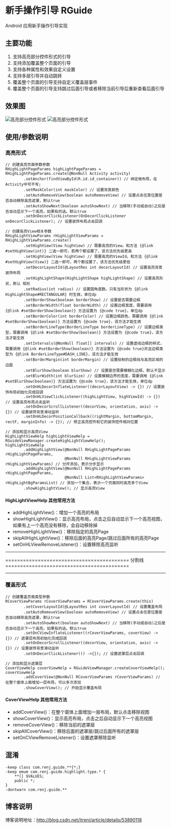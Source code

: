 # 新手操作引导 RGuide
Android 应用新手操作引导实现

## 主要功能

1. 支持高亮部分控件形式的引导
2. 支持添加覆盖整个页面的引导  
3. 支持各种属性和效果自定义设置
4. 支持多层引导并自动跳转
5. 覆盖整个页面的引导支持自定义覆盖层事件
6. 覆盖整个页面的引导支持跳过后面引导或者移除当前引导后重新查看后面引导

## 效果图
![高亮部分控件形式](https://raw.githubusercontent.com/itrenjunhua/RGuide/master/images/highlight.gif)        ![高亮部分控件形式](https://raw.githubusercontent.com/itrenjunhua/RGuide/master/images/coverview.gif)

## 使用/参数说明

### 高亮形式

	// 创建高亮页面参数参数
	RHighLightPageParams highLightPageParams = RHighLightPageParams.create(@NonNull Activity activity) 
            .setAnchor(findViewById(R.id.id_container)) // 绑定根布局，在Activity中可不写;
            .setMaskColor(int maskColor) // 设置背景颜色
			.setAutoRemoveView(boolean autoRemoveView) // 设置点击任意位置是否自动移除高亮遮罩，默认true
			.setAutoShowNext(boolean autoShowNext) // 当移除(手动或自动)之后是否自动显示下一个高亮，如果有的话。默认true
            .setOnDecorClickListener(OnDecorClickListener onDecorClickListener); // 设置装饰布局点击回调
			
	// 创建高亮View相关参数
    RHighLightViewParams rHighLightViewParams = RHighLightViewParams.create()
            .setHighView(View highView) // 需要高亮的View。和方法 {@link #setHighView(int)} 二选一即可，若两个都设置了，该方法优先级更高
            .setHighView(View highView) // 需要高亮的ViewId。和方法 {@link #setHighView(View)} 二选一即可，两个都设置了，该方法优先级更低
            .setDecorLayoutId(@LayoutRes int decorLayoutId) // 设置高亮背景装饰布局
            .setHighLightShape(HighLightShape highLightShape) // 设置高亮形状，默认 矩形
            .setRadius(int radius) // 设置圆角度数。只有当形状为 {@link HighLightShape#RECTANGULAR} 时生效，单位dp
            .setBorderShow(boolean borderShow) // 设置是否需要边框
            .setBorderWidth(float borderWidth) // 设置边框宽度，需要调用 {@link #setBorderShow(boolean)} 方法设置为 {@code true}，单位dp
            .setBorderColor(int borderColor) // 设置边框颜色，需要调用 {@link #setBorderShow(boolean)} 方法设置为 {@code true}，该方法才能生效
            .setBorderLineType(BorderLineType borderLineType) // 设置边框类型，需要调用 {@link #setBorderShow(boolean)} 方法设置为 {@code true}，该方法才能生效
            .setIntervals(@NonNull float[] intervals) // 设置虚线边框的样式，需要调用 {@link #setBorderShow(boolean)} 方法设置为 {@code true}并且边框类型为 {@link BorderLineType#DASH_LINE}，该方法才能生效
			.setBorderMargin(int borderMargin) // 设置绘制的边框线与高亮区域的边距
            .setBlurShow(boolean blurShow) // 设置是否需要模糊化边框，默认不显示
            .setBlurWidth(int blurSize) // 设置模糊边界的宽度，需要调用 {@link #setBlurShow(boolean)} 方法设置为 {@code true}，该方法才能生效，单位dp
            .setOnHLDecorInflateListener((decorLayoutView) -> {}) // 设置装饰布局初始化完成回调
			.setOnHLViewClickListener((highLightView, highViewId) -> {}) // 设置高亮布局点击监听
			.setOnDecorScrollListener((decorView, orientation, axis) -> {}) // 设置装饰背景滑动监听
            .setOnHLDecorPositionCallback((rightMargin, bottomMargin, rectF, marginInfo) -> {}); // 修正高亮控件和它的装饰控件相对位置

	// 添加和显示高亮View
	HighLightViewHelp highLightViewHelp = RGuideViewManager.createHighLightViewHelp();
	highLightViewHelp
		    .addHighLightView(@NonNull RHighLightPageParams rHighLightPageParams,
		                      @NonNull RHighLightViewParams rHighLightViewParams) // 分开添加，表示分步显示
		    .addHighLightView(@NonNull RHighLightPageParams rHighLightPageParams,
		                      @NonNull List<RHighLightViewParams> rHighLightBgParamsList) // 添加一个集合，表示一个页面同时高亮多个View
		    .showHighLightView(); // 显示高亮View

#### HighLightViewHelp 其他常用方法

* addHighLightView()：增加一个高亮的布局
* showHighLightView()：显示高亮布局，点击之后自动显示下一个高亮视图，如果有上一个高亮没有移除，会自动移除掉
* removeHighLightView()：移除指定的高亮Page
* skipAllHighLightView()：移除后面的高亮Page/跳过后面所有的高亮Page
* setOnHLViewRemoveListener()：设置移除高亮监听


---

========================================== 分割线 ==========================================

---

### 覆盖形式

	// 创建覆盖页面类型参数
	RCoverViewParams rCoverViewParams = RCoverViewParams.create(this)
	        .setCoverLayoutId(@LayoutRes int coverLayoutId) // 设置覆盖布局
			.setAutoRemoveView(boolean autoRemoveView) // 设置点击任意位置是否自动移除高亮遮罩，默认true
			.setAutoShowNext(boolean autoShowNext) // 当移除(手动或自动)之后是否自动显示下一个高亮，如果有的话。默认true
	        .setOnCViewInflateListener((rCoverViewParams, coverView) -> {}) // 遮罩层布局初始化完成回调
			.setOnDecorScrollListener((decorView, orientation, axis) -> {}) // 设置装饰背景滑动监听
	        .setOnDecorClickListener(() ->{}); // 设置遮罩层点击回调

	// 添加和显示遮罩层
	CoverViewHelp coverViewHelp = RGuideViewManager.createCoverViewHelp();
	coverViewHelp
            .addCoverView(@NonNull RCoverViewParams rCoverViewParams) // 在整个窗体上面增加一层布局，可以多次添加
            .showCoverView(); // 开始显示覆盖布局


#### CoverViewHelp 其他常用方法

* addCoverView()：在整个窗体上面增加一层布局，默认点击移除视图
* showCoverView()：显示高亮布局，点击之后自动显示下一个高亮视图
* removeCoverView()：移除当前的遮罩层
* skipAllCoverView()：移除后面的遮罩层/跳过后面所有的遮罩层
* setOnCViewRemoveListener()：设置遮罩移除监听

## 混淆

    -keep class com.renj.guide.**{*;}
    -keep emum com.renj.guide.highlight.type.* {
        **[] $VALUES;
        public *;
    }
    -dontwarn com.renj.guide.**

## 博客说明
博客说明地址：<http://blog.csdn.net/itrenj/article/details/53890118>